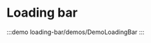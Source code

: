 <script setup>
import DemoLoadingBar from '@/components/loading-bar/demos/DemoLoadingBar.vue'
</script>

# Loading bar

:::demo loading-bar/demos/DemoLoadingBar
<DemoLoadingBar />
:::
